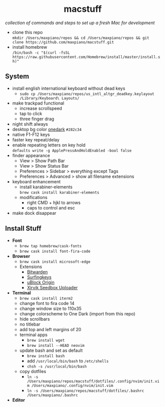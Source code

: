 <h1 align='center'>macstuff</h1>

*collection of commands and steps to set up a fresh Mac for development*

* clone this repo  
  ```mkdir /Users/maxpiano/repos && cd /Users/maxpiano/repos && git clone https://github.com/maxpiano/macstuff.git```
* install homebrew  
  ```/bin/bash -c "$(curl -fsSL https://raw.githubusercontent.com/Homebrew/install/master/install.sh)"```

## System
* install english international keyboard without dead keys
  * ```sudo cp /Users/maxpiano/repos/us_intl_altgr_deadkey.keylayout /Library/Keyboard\ Layouts/```
* make trackpad functional
  * increase scrollspeed
  * tap to click
  * three finger drag
* night shift always
* desktop bg color [onedark](https://github.com/joshdick/onedark.vim) ```#282c34```
* native F1-F12 keys
* faster key repeat/delay
* enable repeating letters on key hold  
  ```defaults write -g ApplePressAndHoldEnabled -bool false```
* finder appearance
  * View > Show Path Bar
  * View > Show Status Bar
  * Preferences > Sidebar > everything except Tags
  * Preferences > Advanced > show all filename extensions
* keyboard enhancement
  * install karabiner-elements  
  ```brew cask install karabiner-elements```
  * modifications
    * right CMD + hjkl to arrows
    * caps to control and esc
* make dock disappear

## Install Stuff
* **Font**
  * ```brew tap homebrew/cask-fonts```
  * ```brew cask install font-fira-code```
* **Browser**
  * ```brew cask install microsoft-edge```
  * Extensions
    * [Bitwarden](https://chrome.google.com/webstore/detail/bitwarden-free-password-m/nngceckbapebfimnlniiiahkandclblb)
    * [Surfingkeys](https://chrome.google.com/webstore/detail/surfingkeys/gfbliohnnapiefjpjlpjnehglfpaknnc)
    * [uBlock Origin](https://chrome.google.com/webstore/detail/ublock-origin/cjpalhdlnbpafiamejdnhcphjbkeiagm)
    * [Xirvik Seedbox Uploader](https://chrome.google.com/webstore/detail/xirvik-torrent-to-seedbox/gljdkkichjgocpdmiaachhlfccddcjgb)
* **Terminal**
  * ```brew cask install iterm2```
  * change font to fira code 14
  * change window size to 110x35
  * change colorscheme to One Dark (import from this repo)
  * hide scrollbars
  * no titlebar
  * add top and left margins of 20
  * terminal apps
    * ```brew install wget```
    * ```brew install --HEAD neovim```
  * update bash and set as default
    * ```brew install bash```
    * add ```/usr/local/bin/bash``` to ```/etc/shells```
    * ```chsh -s /usr/local/bin/bash```
  * copy dotfiles
    * ```ln -s /Users/maxpiano/repos/macstuff/dotfiles/.config/nvim/init.vim /Users/maxpiano/.config/nvim/init.vim```
    * ```ln -s /Users/maxpiano/repos/macstuff/dotfiles/.bashrc /Users/maxpiano/.bashrc```
* **Editor**

